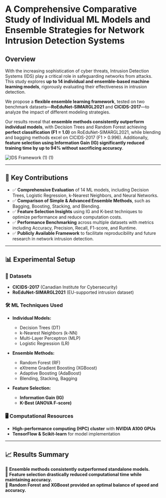 # A Comprehensive Comparative Study of Individual ML Models and Ensemble Strategies for Network Intrusion Detection Systems

## Overview  

With the increasing sophistication of cyber threats, Intrusion Detection Systems (IDS) play a critical role in safeguarding networks from attacks. This study explores **up to 14 individual and ensemble-based machine learning models**, rigorously evaluating their effectiveness in intrusion detection.  

We propose a **flexible ensemble learning framework**, tested on two benchmark datasets—**RoEduNet-SIMARGL2021** and **CICIDS-2017**—to analyze the impact of different modeling strategies.  

Our results reveal that **ensemble methods consistently outperform individual models**, with Decision Trees and Random Forest achieving **perfect classification (F1 = 1.0)** on RoEduNet-SIMARGL2021, while blending and bagging methods excel on CICIDS-2017 (F1 > 0.996). Additionally, **feature selection using Information Gain (IG) significantly reduced training time by up to 94% without sacrificing accuracy**.  

![IDS Framework (1) (1)](https://github.com/user-attachments/assets/7b246567-cad8-4cae-897e-768214658a44)


---

## 🚀 Key Contributions  

- ✅ **Comprehensive Evaluation** of 14 ML models, including Decision Trees, Logistic Regression, k-Nearest Neighbors, and Neural Networks.  
- ✅ **Comparison of Simple & Advanced Ensemble Methods**, such as Bagging, Boosting, Stacking, and Blending.  
- ✅ **Feature Selection Insights** using IG and K-best techniques to optimize performance and reduce computation costs.  
- ✅ **Performance Benchmarking** across multiple datasets with metrics including Accuracy, Precision, Recall, F1-score, and Runtime.  
- ✅ **Publicly Available Framework** to facilitate reproducibility and future research in network intrusion detection.  

---

## 📊 Experimental Setup  

### 📂 Datasets  
- **CICIDS-2017** (Canadian Institute for Cybersecurity)  
- **RoEduNet-SIMARGL2021** (EU-supported intrusion dataset)  

### 🛠️ ML Techniques Used  
- **Individual Models:**  
  - Decision Trees (DT)  
  - k-Nearest Neighbors (k-NN)  
  - Multi-Layer Perceptron (MLP)  
  - Logistic Regression (LR)  

- **Ensemble Methods:**  
  - Random Forest (RF)  
  - eXtreme Gradient Boosting (XGBoost)  
  - Adaptive Boosting (AdaBoost)  
  - Blending, Stacking, Bagging  

- **Feature Selection:**  
  - **Information Gain (IG)**  
  - **K-Best (ANOVA F-score)**  

### 🖥️ Computational Resources  
- **High-performance computing (HPC) cluster** with **NVIDIA A100 GPUs**  
- **TensorFlow & Scikit-learn** for model implementation  

---

## 📈 Results Summary  

📌 **Ensemble methods consistently outperformed standalone models.**  
📌 **Feature selection drastically reduced computational time while maintaining accuracy.**  
📌 **Random Forest and XGBoost provided an optimal balance of speed and accuracy.**  
